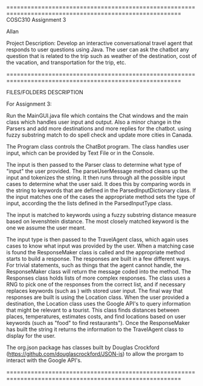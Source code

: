 ========================================================================================================
COSC310 Assignment 3

Allan
	
Project Description: 
        Develop an interactive conversational travel agent that responds to user questions using Java. The user can ask the chatbot any question that is related to the trip such as weather of the destination, cost of the vacation, and transportation for the trip, etc. 
	 
========================================================================================================

FILES/FOLDERS DESCRIPTION

For Assignment 3:

Run the MainGUI.java file which contains the Chat windows and the main class which handles user input and output. Also a minor change in the Parsers and add more destinations and more replies for the chatbot. using fuzzy substring match to do spell check and update more cities in Canada.

The Program class controls the ChatBot program. The class handles user input, which can be provided by Text File or in the Console. 

The input is then passed to the Parser class to determine what type of "input" the user provided. The parseUserMessage method cleans up the input and tokenizes the string. It then runs through all the possible input cases to determine what the user said. It does this by comparing words in the string to keywords that are defined in the ParsedInputDictionary class. If the input matches one of the cases the appropriate method sets the type of input, according the the lists defined in the ParsedInputType class.

The input is matched to keywords using a fuzzy substring distance measure based on levenshtein distance. The most closely matched keyword is the one we assume the user meant.

The input type is then passed to the TravelAgent class, which again uses cases to know what input was provided by the user. When a matching case is found the ResponseMaker class is called and the appropriate method starts to build a response. The responses are built in a few different ways. For trivial statements, such as things that the agent cannot handle, the ResponseMaker class will return the message coded into the method. The Responses class holds lists of more complex responses. The class uses a RNG to pick one of the responses from the correct list, and if necessary replaces keywords (such as <Dest>) with stored user input. The final way that responses are built is using the Location class. When the user provided a destination, the Location class uses the Google API's to query information that might be relevant to a tourist. This class finds distances between places, temperatures, estimates costs, and find locations based on user keywords (such as "food" to find restaurants"). Once the ResponseMaker has built the string it returns the information to the TravelAgent class to display for the user.

The org.json package has classes built by Douglas Crockford (https://github.com/douglascrockford/JSON-js) to allow the prorgam to interact with the Google API's.

========================================================================================================
